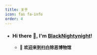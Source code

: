 ```yaml
---
title: 关于
icon: fas fa-info
order: 4
---
```

- ### Hi there 👋, I'm [BlackNightynight](https://github.com/BlackNightynight)!

  - 🏫  **欢迎来到扫白除恶博物馆**
